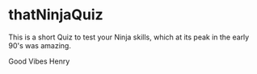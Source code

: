 # thatNinjaQuiz

This is a short Quiz to test your Ninja skills, which at its peak in the early 90's was amazing.

Good Vibes Henry
